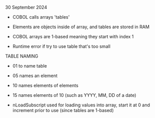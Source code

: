 30 September 2024

- COBOL calls arrays 'tables'

- Elements are objects inside of array, and tables are stored in RAM
- COBOL arrays are 1-based meaning they start with index 1
- Runtime error if try to use table that's too small

TABLE NAMING
- 01 to name table
- 05 names an element
- 10 names elements of elements
- 15 names elements of 10 (such as YYYY, MM, DD of a date)

- nLoadSubscript used for loading values into array, start it at 0 and increment prior to use (since tables are 1-based)
